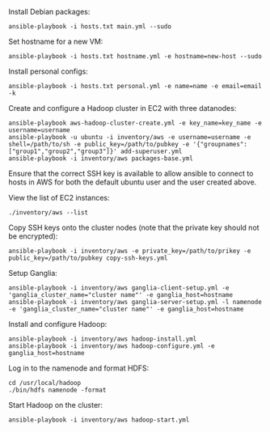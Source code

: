 Install Debian packages:
```
ansible-playbook -i hosts.txt main.yml --sudo
```

Set hostname for a new VM:
```
ansible-playbook -i hosts.txt hostname.yml -e hostname=new-host --sudo
```

Install personal configs:
```
ansible-playbook -i hosts.txt personal.yml -e name=name -e email=email -k
```

Create and configure a Hadoop cluster in EC2 with three datanodes:
```
ansible-playbook aws-hadoop-cluster-create.yml -e key_name=key_name -e username=username
ansible-playbook -u ubuntu -i inventory/aws -e username=username -e shell=/path/to/sh -e public_key=/path/to/pubkey -e '{"groupnames":["group1","group2","group3"]}' add-superuser.yml
ansible-playbook -i inventory/aws packages-base.yml
```
Ensure that the correct SSH key is available to allow ansible to connect to
hosts in AWS for both the default ubuntu user and the user created above.

View the list of EC2 instances:
```
./inventory/aws --list
```

Copy SSH keys onto the cluster nodes (note that the private key should not be encrypted):
```
ansible-playbook -i inventory/aws -e private_key=/path/to/prikey -e public_key=/path/to/pubkey copy-ssh-keys.yml
```

Setup Ganglia:
```
ansible-playbook -i inventory/aws ganglia-client-setup.yml -e 'ganglia_cluster_name="cluster name"' -e ganglia_host=hostname
ansible-playbook -i inventory/aws ganglia-server-setup.yml -l namenode -e 'ganglia_cluster_name="cluster name"' -e ganglia_host=hostname
```

Install and configure Hadoop:
```
ansible-playbook -i inventory/aws hadoop-install.yml
ansible-playbook -i inventory/aws hadoop-configure.yml -e ganglia_host=hostname
```

Log in to the namenode and format HDFS:
```
cd /usr/local/hadoop
./bin/hdfs namenode -format
```

Start Hadoop on the cluster:
```
ansible-playbook -i inventory/aws hadoop-start.yml
```

